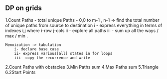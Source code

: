 ## DP on grids 

1.Count Paths
    - total unique Paths
    - 0,0 to m-1 , n-1 => find the total number of unique paths from source to destination
    i - express everything in terms of indexes i,j where i-row j-cols
    ii - explore all paths 
    iii - sum up all the ways / max / min .

    Memoization -> tabulation 
        i- declare base case 
        ii- express various[all] states in for loops
        iii- copy the recurrence and write
2.Count Paths with obstacles
3.Min Paths sum 
4.Max Paths sum 
5.Triangle 
6.2Start Points 
